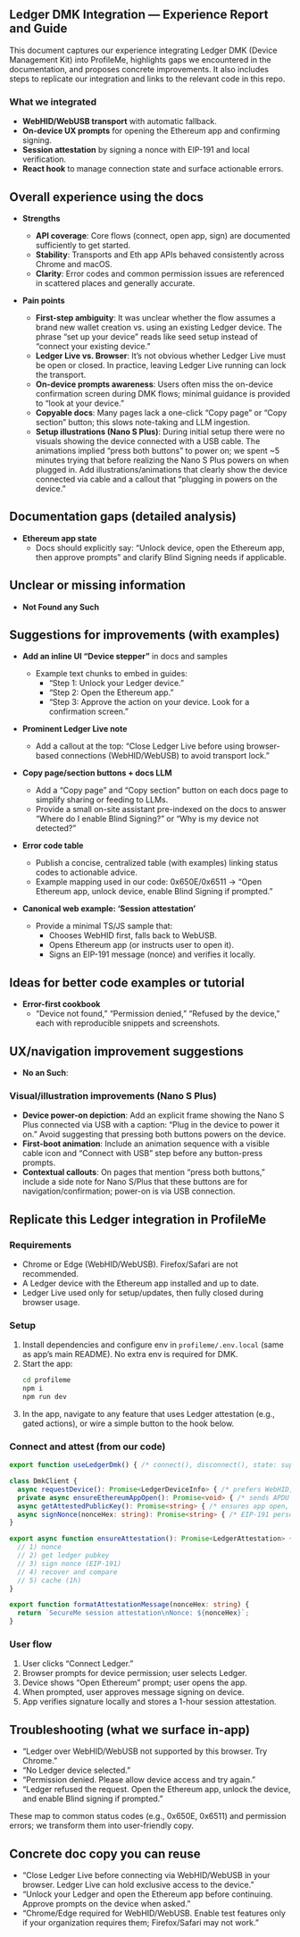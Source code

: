 ## Ledger DMK Integration — Experience Report and Guide

This document captures our experience integrating Ledger DMK (Device Management Kit) into ProfileMe, highlights gaps we encountered in the documentation, and proposes concrete improvements. It also includes steps to replicate our integration and links to the relevant code in this repo.

### What we integrated
- **WebHID/WebUSB transport** with automatic fallback.
- **On-device UX prompts** for opening the Ethereum app and confirming signing.
- **Session attestation** by signing a nonce with EIP-191 and local verification.
- **React hook** to manage connection state and surface actionable errors.

## Overall experience using the docs

- **Strengths**
  - **API coverage**: Core flows (connect, open app, sign) are documented sufficiently to get started.
  - **Stability**: Transports and Eth app APIs behaved consistently across Chrome and macOS.
  - **Clarity**: Error codes and common permission issues are referenced in scattered places and generally accurate.

- **Pain points**
  - **First-step ambiguity**: It was unclear whether the flow assumes a brand new wallet creation vs. using an existing Ledger device. The phrase “set up your device” reads like seed setup instead of “connect your existing device.”
  - **Ledger Live vs. Browser**: It’s not obvious whether Ledger Live must be open or closed. In practice, leaving Ledger Live running can lock the transport.
  - **On-device prompts awareness**: Users often miss the on-device confirmation screen during DMK flows; minimal guidance is provided to “look at your device.”
  - **Copyable docs**: Many pages lack a one-click “Copy page” or “Copy section” button; this slows note-taking and LLM ingestion.
  - **Setup illustrations (Nano S Plus)**: During initial setup there were no visuals showing the device connected with a USB cable. The animations implied “press both buttons” to power on; we spent ~5 minutes trying that before realizing the Nano S Plus powers on when plugged in. Add illustrations/animations that clearly show the device connected via cable and a callout that “plugging in powers on the device.”

## Documentation gaps (detailed analysis)

- **Ethereum app state**
  - Docs should explicitly say: “Unlock device, open the Ethereum app, then approve prompts” and clarify Blind Signing needs if applicable.

## Unclear or missing information

- **Not Found any Such**
 


## Suggestions for improvements (with examples)

- **Add an inline UI “Device stepper”** in docs and samples
  - Example text chunks to embed in guides:
    - “Step 1: Unlock your Ledger device.”
    - “Step 2: Open the Ethereum app.”
    - “Step 3: Approve the action on your device. Look for a confirmation screen.”

- **Prominent Ledger Live note**
  - Add a callout at the top: “Close Ledger Live before using browser-based connections (WebHID/WebUSB) to avoid transport lock.”

- **Copy page/section buttons + docs LLM**
  - Add a “Copy page” and “Copy section” button on each docs page to simplify sharing or feeding to LLMs.
  - Provide a small on-site assistant pre-indexed on the docs to answer “Where do I enable Blind Signing?” or “Why is my device not detected?”

- **Error code table**
  - Publish a concise, centralized table (with examples) linking status codes to actionable advice.
  - Example mapping used in our code: 0x650E/0x6511 → “Open Ethereum app, unlock device, enable Blind Signing if prompted.”

- **Canonical web example: ‘Session attestation’**
  - Provide a minimal TS/JS sample that:
    - Chooses WebHID first, falls back to WebUSB.
    - Opens Ethereum app (or instructs user to open it).
    - Signs an EIP-191 message (nonce) and verifies it locally.


## Ideas for better code examples or tutorial

- **Error-first cookbook**
  - “Device not found,” “Permission denied,” “Refused by the device,” each with reproducible snippets and screenshots.

## UX/navigation improvement suggestions

- **No an Such**: 
  
### Visual/illustration improvements (Nano S Plus)

- **Device power-on depiction**: Add an explicit frame showing the Nano S Plus connected via USB with a caption: “Plug in the device to power it on.” Avoid suggesting that pressing both buttons powers on the device.
- **First-boot animation**: Include an animation sequence with a visible cable icon and “Connect with USB” step before any button-press prompts.
- **Contextual callouts**: On pages that mention “press both buttons,” include a side note for Nano S/Plus that these buttons are for navigation/confirmation; power-on is via USB connection.


## Replicate this Ledger integration in ProfileMe

### Requirements
- Chrome or Edge (WebHID/WebUSB). Firefox/Safari are not recommended.
- A Ledger device with the Ethereum app installed and up to date.
- Ledger Live used only for setup/updates, then fully closed during browser usage.

### Setup
1) Install dependencies and configure env in `profileme/.env.local` (same as app’s main README). No extra env is required for DMK.
2) Start the app:
   ```bash
   cd profileme
   npm i
   npm run dev
   ```
3) In the app, navigate to any feature that uses Ledger attestation (e.g., gated actions), or wire a simple button to the hook below.

### Connect and attest (from our code)

```1:98:src/ledger/useLedgerDmk.ts
export function useLedgerDmk() { /* connect(), disconnect(), state: supported, isConnected, error */ }
```

```1:338:src/ledger/dmk.ts
class DmkClient {
  async requestDevice(): Promise<LedgerDeviceInfo> { /* prefers WebHID, falls back to WebUSB, surfaces friendly errors */ }
  private async ensureEthereumAppOpen(): Promise<void> { /* sends APDU to open Ethereum app; then waits briefly */ }
  async getAttestedPublicKey(): Promise<string> { /* ensures app open, showOnDevice=true */ }
  async signNonce(nonceHex: string): Promise<string> { /* EIP-191 personal_sign with path 44'/60'/0'/0/0 */ }
}
```

```1:148:src/ledger/attestation.ts
export async function ensureAttestation(): Promise<LedgerAttestation> {
  // 1) nonce
  // 2) get ledger pubkey
  // 3) sign nonce (EIP-191)
  // 4) recover and compare
  // 5) cache (1h)
}
```

```1:6:src/ledger/attestationMessage.ts
export function formatAttestationMessage(nonceHex: string) {
  return `SecureMe session attestation\nNonce: ${nonceHex}`;
}
```

### User flow
1) User clicks “Connect Ledger.”
2) Browser prompts for device permission; user selects Ledger.
3) Device shows “Open Ethereum” prompt; user opens the app.
4) When prompted, user approves message signing on device.
5) App verifies signature locally and stores a 1-hour session attestation.


## Troubleshooting (what we surface in-app)

- “Ledger over WebHID/WebUSB not supported by this browser. Try Chrome.”
- “No Ledger device selected.”
- “Permission denied. Please allow device access and try again.”
- “Ledger refused the request. Open the Ethereum app, unlock the device, and enable Blind signing if prompted.”

These map to common status codes (e.g., 0x650E, 0x6511) and permission errors; we transform them into user-friendly copy.


## Concrete doc copy you can reuse

- “Close Ledger Live before connecting via WebHID/WebUSB in your browser. Ledger Live can hold exclusive access to the device.”
- “Unlock your Ledger and open the Ethereum app before continuing. Approve prompts on the device when asked.”
- “Chrome/Edge required for WebHID/WebUSB. Enable test features only if your organization requires them; Firefox/Safari may not work.”

